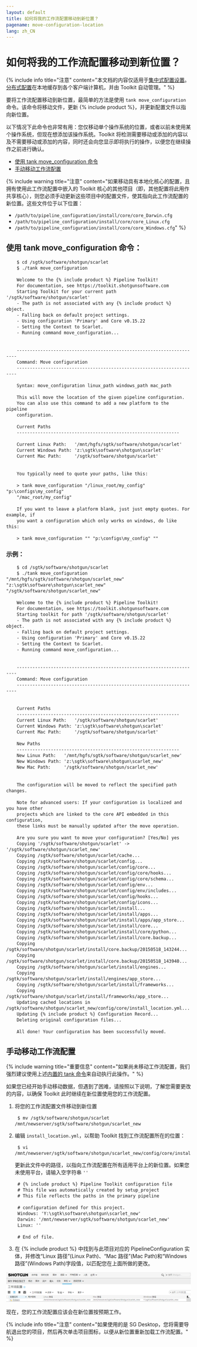 ```yaml
---
layout: default
title: 如何将我的工作流配置移动到新位置？
pagename: move-configuration-location
lang: zh_CN
---
```


# 如何将我的工作流配置移动到新位置？

{% include info title="注意" content="本文档的内容仅适用于[集中式配置设置](https://developer.shotgunsoftware.com/tk-core/initializing.html#centralized-configurations)。[分布式配置](https://developer.shotgunsoftware.com/tk-core/initializing.html#distributed-configurations)在本地缓存到各个客户端计算机，并由 Toolkit 自动管理。" %}

要将工作流配置移动到新位置，最简单的方法是使用 `tank move_configuration` 命令。该命令将移动文件，更新 {% include product %}，并更新配置文件以指向新位置。

以下情况下此命令也非常有用：您仅移动单个操作系统的位置，或者以前未使用某个操作系统，但现在想添加该操作系统。Toolkit 将检测需要移动或添加的内容以及不需要移动或添加的内容，同时还会向您显示即将执行的操作，以便您在继续操作之前进行确认。

- [使用 tank move_configuration 命令](#using-the-tank-move_configuration-command)
- [手动移动工作流配置](#manually-moving-your-pipeline-configuration)

{% include warning title="注意" content="如果移动具有本地化核心的配置，且拥有使用此工作流配置中嵌入的 Toolkit 核心的其他项目（即，其他配置将此用作共享核心），则您必须手动更新这些项目中的配置文件，使其指向此工作流配置的新位置。这些文件位于以下位置：

- `/path/to/pipeline_configuration/install/core/core_Darwin.cfg`
- `/path/to/pipeline_configuration/install/core/core_Linux.cfg`
- `/path/to/pipeline_configuration/install/core/core_Windows.cfg`" %}

## 使用 tank move_configuration 命令：

        $ cd /sgtk/software/shotgun/scarlet
        $ ./tank move_configuration

        Welcome to the {% include product %} Pipeline Toolkit!
        For documentation, see https://toolkit.shotgunsoftware.com
        Starting Toolkit for your current path '/sgtk/software/shotgun/scarlet'
        - The path is not associated with any {% include product %} object.
        - Falling back on default project settings.
        - Using configuration 'Primary' and Core v0.15.22
        - Setting the Context to Scarlet.
        - Running command move_configuration...


        ----------------------------------------------------------------------
        Command: Move configuration
        ----------------------------------------------------------------------

        Syntax: move_configuration linux_path windows_path mac_path

        This will move the location of the given pipeline configuration.
        You can also use this command to add a new platform to the pipeline
        configuration.

        Current Paths
        --------------------------------------------------------------

        Current Linux Path:   '/mnt/hgfs/sgtk/software/shotgun/scarlet'
        Current Windows Path: 'z:\sgtk\software\shotgun\scarlet'
        Current Mac Path:     '/sgtk/software/shotgun/scarlet'


        You typically need to quote your paths, like this:

        > tank move_configuration "/linux_root/my_config" "p:\configs\my_config"
        "/mac_root/my_config"

        If you want to leave a platform blank, just just empty quotes. For example, if
        you want a configuration which only works on windows, do like this:

        > tank move_configuration "" "p:\configs\my_config" ""


### 示例：

        $ cd /sgtk/software/shotgun/scarlet
        $ ./tank move_configuration "/mnt/hgfs/sgtk/software/shotgun/scarlet_new" "z:\sgtk\software\shotgun\scarlet_new" "/sgtk/software/shotgun/scarlet_new"

        Welcome to the {% include product %} Pipeline Toolkit!
        For documentation, see https://toolkit.shotgunsoftware.com
        Starting toolkit for path '/sgtk/software/shotgun/scarlet'
        - The path is not associated with any {% include product %} object.
        - Falling back on default project settings.
        - Using configuration 'Primary' and Core v0.15.22
        - Setting the Context to Scarlet.
        - Running command move_configuration...


        ----------------------------------------------------------------------
        Command: Move configuration
        ----------------------------------------------------------------------


        Current Paths
        --------------------------------------------------------------
        Current Linux Path:   '/sgtk/software/shotgun/scarlet'
        Current Windows Path: 'z:\sgtk\software\shotgun\scarlet'
        Current Mac Path:     '/sgtk/software/shotgun/scarlet'

        New Paths
        --------------------------------------------------------------
        New Linux Path:   '/mnt/hgfs/sgtk/software/shotgun/scarlet_new'
        New Windows Path: 'z:\sgtk\software\shotgun\scarlet_new'
        New Mac Path:     '/sgtk/software/shotgun/scarlet_new'


        The configuration will be moved to reflect the specified path changes.

        Note for advanced users: If your configuration is localized and you have other
        projects which are linked to the core API embedded in this configuration,
        these links must be manually updated after the move operation.

        Are you sure you want to move your configuration? [Yes/No] yes
        Copying '/sgtk/software/shotgun/scarlet' -> '/sgtk/software/shotgun/scarlet_new'
        Copying /sgtk/software/shotgun/scarlet/cache...
        Copying /sgtk/software/shotgun/scarlet/config...
        Copying /sgtk/software/shotgun/scarlet/config/core...
        Copying /sgtk/software/shotgun/scarlet/config/core/hooks...
        Copying /sgtk/software/shotgun/scarlet/config/core/schema...
        Copying /sgtk/software/shotgun/scarlet/config/env...
        Copying /sgtk/software/shotgun/scarlet/config/env/includes...
        Copying /sgtk/software/shotgun/scarlet/config/hooks...
        Copying /sgtk/software/shotgun/scarlet/config/icons...
        Copying /sgtk/software/shotgun/scarlet/install...
        Copying /sgtk/software/shotgun/scarlet/install/apps...
        Copying /sgtk/software/shotgun/scarlet/install/apps/app_store...
        Copying /sgtk/software/shotgun/scarlet/install/core...
        Copying /sgtk/software/shotgun/scarlet/install/core/python...
        Copying /sgtk/software/shotgun/scarlet/install/core.backup...
        Copying /sgtk/software/shotgun/scarlet/install/core.backup/20150518_143244...
        Copying /sgtk/software/shotgun/scarlet/install/core.backup/20150518_143940...
        Copying /sgtk/software/shotgun/scarlet/install/engines...
        Copying /sgtk/software/shotgun/scarlet/install/engines/app_store...
        Copying /sgtk/software/shotgun/scarlet/install/frameworks...
        Copying /sgtk/software/shotgun/scarlet/install/frameworks/app_store...
        Updating cached locations in /sgtk/software/shotgun/scarlet_new/config/core/install_location.yml...
        Updating {% include product %} Configuration Record...
        Deleting original configuration files...

        All done! Your configuration has been successfully moved.


## 手动移动工作流配置

{% include warning title="重要信息" content="如果尚未移动工作流配置，我们强烈建议使用上述[内置的 tank 命令](#using-the-tank-move_configuration-command)来自动执行此操作。" %}

如果您已经开始手动移动数据，但遇到了困难，请按照以下说明，了解您需要更改的内容，以确保 Toolkit 此时继续在新位置使用您的工作流配置。

1. 将您的工作流配置文件移动到新位置

        $ mv /sgtk/software/shotgun/scarlet /mnt/newserver/sgtk/software/shotgun/scarlet_new

2. 编辑 `install_location.yml`，以帮助 Toolkit 找到工作流配置所在的位置：

        $ vi /mnt/newserver/sgtk/software/shotgun/scarlet_new/config/core/install_location.yml

   更新此文件中的路径，以指向工作流配置在所有适用平台上的新位置。如果您未使用平台，请输入空字符串 `''`

        # {% include product %} Pipeline Toolkit configuration file
        # This file was automatically created by setup_project
        # This file reflects the paths in the primary pipeline

        # configuration defined for this project.
        Windows: 'Y:\sgtk\software\shotgun\scarlet_new'
        Darwin: '/mnt/newserver/sgtk/software/shotgun/scarlet_new'
        Linux: ''

        # End of file.

3. 在 {% include product %} 中找到与此项目对应的 PipelineConfiguration 实体，并修改“Linux 路径”(Linux Path)、“Mac 路径”(Mac Path)和“Windows 路径”(Windows Path)字段值，以匹配您在上面所做的更改。

![{% include product %} 中的工作流配置位置。](images/new-pipeline-configuration-locations.png)

现在，您的工作流配置应该会在新位置按预期工作。

{% include info title="注意" content="如果使用的是 SG Desktop，您将需要导航退出您的项目，然后再次单击项目图标，以便从新位置重新加载工作流配置。" %}